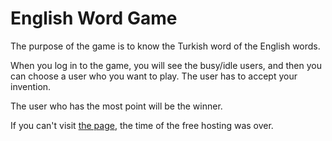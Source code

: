 # English Word Game

The purpose of the game is to know the Turkish word of the English words.

When you log in to the game, you will see the busy/idle users, and then you can choose a user who you want to play. The user has to accept your invention.

The user who has the most point will be the winner.

If you can't visit [the page](https://worden.vercel.app), the time of the free hosting was over.
